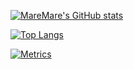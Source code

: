 [![MareMare's GitHub stats](https://github-readme-stats.vercel.app/api?username=MareMare&theme=github_dark&count_private=true&show_icons=true)](https://github.com/MareMare)

[![Top Langs](https://github-readme-stats.vercel.app/api/top-langs/?username=MareMare&theme=github_dark&layout=compact&langs_count=10)](https://github.com/MareMare)

[![Metrics](https://metrics.lecoq.io/MareMare?template=classic&base.header=0&base.activity=0&base.community=0&followup=1&achievements=1&base.indepth=false&base.hireable=false&followup.sections=repositories&followup.indepth=false&followup.archived=true&achievements.threshold=C&achievements.secrets=true&achievements.display=compact&achievements.limit=0&config.timezone=Asia%2FTokyo)](https://github.com/MareMare)

<!--
### Hi there 👋

**MareMare/MareMare** is a ✨ _special_ ✨ repository because its `README.md` (this file) appears on your GitHub profile.
Here are some ideas to get you started:

- 🔭 I’m currently working on ...
- 🌱 I’m currently learning ...
- 👯 I’m looking to collaborate on ...
- 🤔 I’m looking for help with ...
- 💬 Ask me about ...
- 📫 How to reach me: ...
- 😄 Pronouns: ...
- ⚡ Fun fact: ...
-->

<!--
### Hi there 👋

- 👋 Hi, I’m @MareMare
- 👀 I’m interested in ...
- 🌱 I’m currently learning ...
- 💞️ I’m looking to collaborate on ...
- 📫 How to reach me ...
-->
